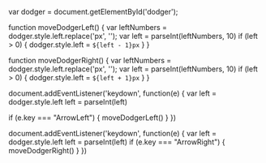 var dodger = document.getElementById('dodger');

function moveDodgerLeft() {
  var leftNumbers = dodger.style.left.replace('px', '');
  var left = parseInt(leftNumbers, 10)
  if (left > 0) {
    dodger.style.left = `${left - 1}px`
  }
}

function moveDodgerRight() {
  var leftNumbers = dodger.style.left.replace('px', '');
  var left = parseInt(leftNumbers, 10)
  if (left > 0) {
    dodger.style.left = `${left + 1}px`
  }
}

document.addEventListener('keydown', function(e) {
  var left = dodger.style.left
    left = parseInt(left)

  if (e.key === "ArrowLeft") {
    moveDodgerLeft()
  }
})

document.addEventListener('keydown', function(e) {
  var left = dodger.style.left
  left = parseInt(left)
  if (e.key === "ArrowRight") {
    moveDodgerRight()
  }
})